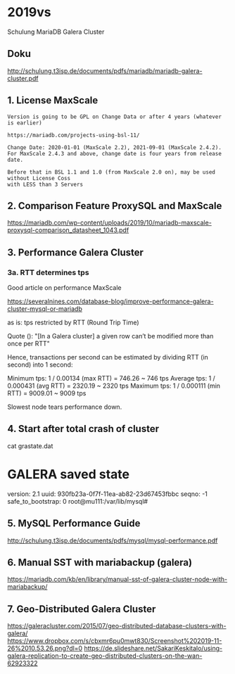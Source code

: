 # 2019vs
Schulung MariaDB Galera Cluster 

## Doku 

http://schulung.t3isp.de/documents/pdfs/mariadb/mariadb-galera-cluster.pdf

## 1. License MaxScale 

```
Version is going to be GPL on Change Data or after 4 years (whatever is earlier) 

https://mariadb.com/projects-using-bsl-11/

Change Date: 2020-01-01 (MaxScale 2.2), 2021-09-01 (MaxScale 2.4.2). For MaxScale 2.4.3 and above, change date is four years from release date.

Before that in BSL 1.1 and 1.0 (from MaxScale 2.0 on), may be used without License Coss
with LESS than 3 Servers 
```

## 2. Comparison Feature ProxySQL and MaxScale 

https://mariadb.com/wp-content/uploads/2019/10/mariadb-maxscale-proxysql-comparison_datasheet_1043.pdf


## 3. Performance Galera Cluster  

### 3a. RTT determines tps 

Good article on performance MaxScale 

https://severalnines.com/database-blog/improve-performance-galera-cluster-mysql-or-mariadb

as is:
tps restricted by RTT (Round Trip Time)

Quote ():
"[In a Galera cluster] a given row can’t be modified more than once per RTT"

Hence, transactions per second can be estimated by dividing RTT (in second) into 1 second:

Minimum tps: 1 / 0.00134 (max RTT) = 746.26 ~ 746 tps
Average tps: 1 / 0.000431 (avg RTT) = 2320.19 ~ 2320 tps
Maximum tps: 1 / 0.000111 (min RTT) = 9009.01 ~ 9009 tps

Slowest node tears performance down. 

## 4. Start after total crash of cluster 
cat grastate.dat 
# GALERA saved state
version: 2.1
uuid:    930fb23a-0f7f-11ea-ab82-23d67453fbbc
seqno:   -1
safe_to_bootstrap: 0
root@mu111:/var/lib/mysql# 

## 5. MySQL Performance Guide

http://schulung.t3isp.de/documents/pdfs/mysql/mysql-performance.pdf

## 6. Manual SST with mariabackup (galera) 

https://mariadb.com/kb/en/library/manual-sst-of-galera-cluster-node-with-mariabackup/

## 7. Geo-Distributed Galera Cluster

https://galeracluster.com/2015/07/geo-distributed-database-clusters-with-galera/
https://www.dropbox.com/s/cbxmr6pu0mwt830/Screenshot%202019-11-26%2010.53.26.png?dl=0
https://de.slideshare.net/SakariKeskitalo/using-galera-replication-to-create-geo-distributed-clusters-on-the-wan-62923322

